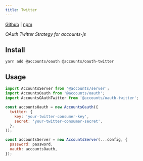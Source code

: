 ```yaml
---
title: Twitter
---
```


[Github](https://github.com/accounts-js/accounts/tree/master/packages/oauth-twitter) |
[npm](https://www.npmjs.com/package/@accounts/oauth-twitter)

_OAuth Twitter Strategy for accounts-js_

## Install

```
yarn add @accounts/oauth @accounts/oauth-twitter
```

## Usage

```javascript
import AccountsServer from '@accounts/server';
import AccountsOauth from '@accounts/oauth';
import AccountsOAuthTwitter from '@accounts/oauth-twitter';

const accountsOauth = new AccountsOauth({
  twitter: {
    key: 'your-twitter-consumer-key',
    secret: 'your-twitter-consumer-secret',
  },
));

const accountsServer = new AccountsServer(...config, {
  password: password,
  oauth: accountsOauth,
});
```
